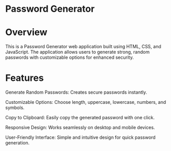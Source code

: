 # Password Generator

# Overview

This is a Password Generator web application built using HTML, CSS, and JavaScript. The application allows users to generate strong, random passwords with customizable options for enhanced security.

# Features

Generate Random Passwords: Creates secure passwords instantly.

Customizable Options: Choose length, uppercase, lowercase, numbers, and symbols.

Copy to Clipboard: Easily copy the generated password with one click.

Responsive Design: Works seamlessly on desktop and mobile devices.

User-Friendly Interface: Simple and intuitive design for quick password generation.
